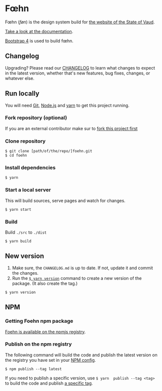 # Fœhn

Fœhn (*føn*) is the design system build for [the website of the State of
Vaud](http://www.vd.ch/).

[Take a look at the documentation](http://dsi-vd.github.io/foehn-design-system/).

[Bootstrap 4](http://www.getbootstrap.com/) is used to build fœhn.

## Changelog

Upgrading? Please read our
[CHANGELOG](https://github.com/DSI-VD/foehn/blob/master/CHANGELOG.md) to learn
what changes to expect in the latest version, whether that's new features, bug
fixes, changes, or whatever else.

## Run locally

You will need [Git](https://help.github.com/articles/set-up-git/),
[Node.js](https://nodejs.org/) and [yarn](https://yarnpkg.com/) to get this
project running.

### Fork repository (optional)

If you are an external contributor make sur to [fork this project
first](https://help.github.com/articles/fork-a-repo/)

### Clone repository

```shell
$ git clone [path/of/the/repo/]foehn.git
$ cd foehn
```

### Install dependencies

```shell
$ yarn
```

### Start a local server

This will build sources, serve pages and watch for changes.

```shell
$ yarn start
```

### Build

Build `./src` to `./dist`

```shell
$ yarn build
```

## New version

1. Make sure, the `CHANGELOG.md` is up to date. If not, update it and commit the
   changes.
1. Run the [`$ yarn version`](https://yarnpkg.com/fr/docs/cli/version) command
   to create a new version of the package. (It also create the tag.)

```shell
$ yarn version
```

## NPM

### Getting Foehn npm package

[Foehn is available on the npmjs
registry](https://www.npmjs.com/package/@dsivd/foehn).

### Publish on the npm registry

The following command will build the code and publish the latest version on the
registry you have set in your [NPM config](https://docs.npmjs.com/cli/config).

```shell
$ npm publish --tag latest
```

If you need to publish a specific version, use `$ yarn  publish --tag <tag>` to
build the code and publish [a specific
tag](https://yarnpkg.com/en/docs/cli/publish#toc-yarn-publish-tag).
